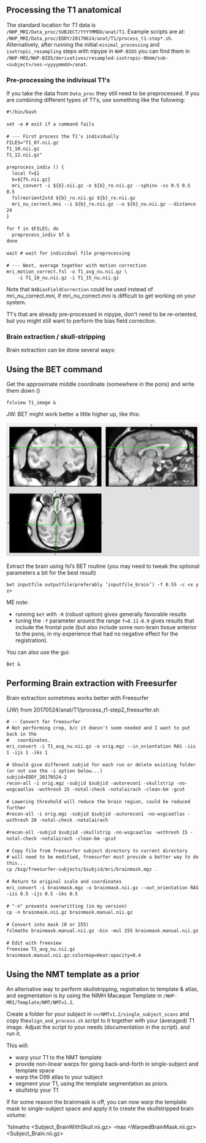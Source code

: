 Processing the T1 anatomical
----------------------------

The standard location for T1 data is `/NHP_MRI/Data_proc/SUBJECT/YYYYMMDD/anat/T1`. Example scripts are at: `/NHP_MRI/Data_proc/EDDY/20170614/anat/T1/process_t1-step*.sh`. Alternatively, after running the initial `minimal_processing` and `isotropic_resampling` steps with nipype in `NHP-BIDS` you can find them in `/NHP-MRI/NHP-BIDS/derivatives/resampled-isotropic-06mm/sub-<subject>/ses-<yyyymmdd>/anat`.

### Pre-processing the indivisual T1's

If you take the data from `Data_proc` they still need to be preprocessed. If you are combining different types of T1's, use something like the following:

    #!/bin/bash

    set -e # exit if a command fails

    # --- First process the T1's individually
    FILES="T1_07.nii.gz
    T1_10.nii.gz
    T1_12.nii.gz"

    preprocess_indiv () {
      local f=$1
      b=${f%.nii.gz}
      mri_convert -i ${b}.nii.gz -o ${b}_ro.nii.gz --sphinx -vs 0.5 0.5 0.5
      fslreorient2std ${b}_ro.nii.gz ${b}_ro.nii.gz
      mri_nu_correct.mni --i ${b}_ro.nii.gz --o ${b}_nu.nii.gz --distance 24
    }

    for f in $FILES; do
      preprocess_indiv $f &
    done

    wait # wait for individual file preprocessing
    
    # --- Next, average together with motion correction
    mri_motion_correct.fsl -o T1_avg_nu.nii.gz \
        -i T1_10_nu.nii.gz -i T1_15_nu.nii.gz

Note that `N4BiasFieldCorrection` could be used instead of mri_nu_correct.mni, if mri_nu_correct.mni is difficult to get working on your system.

T1's that are already pre-processed in nipype, don't need to be re-oriented, but you might still want to perform the bias field correction.


### Brain extraction / skull-stripping

Brain extraction can be done several ways:

## Using the BET command

Get the approximate middle coordinate (somewhere in the pons) and write them down (<x y z>)

    fslview T1_image &

JW: BET might work better a little higher up, like this:

![BET center](images/BET-skull-stripping-center_20170511.png)

Extract the brain using fsl’s BET routine (you may need to tweak the optional parameters a bit for the best result)

    bet inputfile outputfile(preferably ‘inputfile_brain’) -f 0.55 -c <x y z>

ME note:
* running ``bet`` with ``-R`` (robust option) gives generally favorable results
* tuning the ``-f`` parameter around the range ``f=0.11-0.9`` gives results that include the frontal pole (but also include some non-brain tissue anterior to the pons; in my experience that had no negative effect for the registration).

You can also use the gui:

    Bet &


## Performing Brain extraction with Freesurfer

Brain extraction sometimes works better with Freesurfer

(JW) from 20170524/anat/T1/process_t1-step2_freesurfer.sh

    # -- Convert for freesurfer
    # Not performing crop, b/c it doesn't seem needed and I want to put back in the
    #   coordinates.
    mri_convert -i T1_avg_nu.nii.gz -o orig.mgz --in_orientation RAS -iis 1 -ijs 1 -iks 1

    # Should give different subjid for each run or delete existing folder (or not use the -i option below...)
    subjid=EDDY_20170524-2
    recon-all -i orig.mgz -subjid $subjid -autorecon1 -skullstrip -no-wsgcaatlas -wsthresh 15 -notal-check -notalairach -clean-bm -gcut

    # Lowering threshold will reduce the brain region, could be reduced further
    #recon-all -i orig.mgz -subjid $subjid -autorecon1 -no-wsgcaatlas -wsthresh 20 -notal-check -notalairach

    #recon-all -subjid $subjid -skullstrip -no-wsgcaatlas -wsthresh 15 -notal-check -notalairach -clean-bm -gcut

    # Copy file from freesurfer subject directory to current directory
    # will need to be modified, freesurfer must provide a better way to do this...
    cp /big/freesurfer-subjects/$subjid/mri/brainmask.mgz .

    # Return to original scale and coordinates
    mri_convert -i brainmask.mgz -o brainmask.nii.gz --out_orientation RAS -iis 0.5 -ijs 0.5 -iks 0.5

    # "-n" prevents overwritting (in my version)
    cp -n brainmask.nii.gz brainmask.manual.nii.gz

    # Convert into mask (0 or 255)
    fslmaths brainmask.manual.nii.gz -bin -mul 255 brainmask.manual.nii.gz

    # Edit with freeview
    freeview T1_avg_nu.nii.gz brainmask.manual.nii.gz:colormap=Heat:opacity=0.4


## Using the NMT template as a prior

An alternative way to perform skullstripping, registration to template & atlas, and segmentation is by using the NIMH Macaque Template in `/NHP-MRI/Template/NMT/NMTv1.2`. 

Create a folder for your subject in `<>/NMTv1.2/single_subject_scans` and copy the`align_and_process.sh` script to it together with your (averaged) T1 image. Adjust the script to your needs (documentation in the script). and run it. 

This will:
- warp your T1 to the NMT template 
- provide non-linear warps for going back-and-forth in single-subject and template space
- warp the D99 atlas to your subject
- segment your T1, using the template segmentation as priors.
- skullstrip your T1

If for some reason the brainmask is off, you can now warp the template mask to single-subject space and apply it to create the skullstripped brain volume:

`fslmaths <Subject_BrainWithSkull.nii.gz> -mas <WarpedBrainMask.nii.gz> <Subject_Brain.nii.gz>
